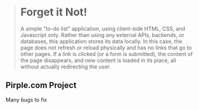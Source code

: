 > <h1>Forget it Not!</h1>
> 
> A simple "to-do list" application, using client-side HTML, CSS, and Javascript only. Rather than using any external APIs, backends, or databases, this application stores its data locally. In this case, the page does not refresh or reload physically and has no links that go to other pages. If a link is clicked (or a form is submitted), the content of the page disappears, and new content is loaded in its place, all without actually redirecting the user.
<h2>Pirple.com Project</h2>
<p>Many bugs to fix</p>
